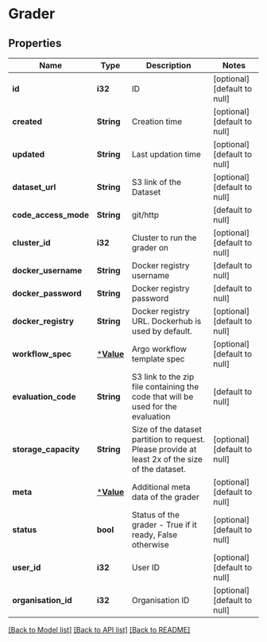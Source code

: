 # Grader

## Properties
Name | Type | Description | Notes
------------ | ------------- | ------------- | -------------
**id** | **i32** | ID | [optional] [default to null]
**created** | **String** | Creation time | [optional] [default to null]
**updated** | **String** | Last updation time | [optional] [default to null]
**dataset_url** | **String** | S3 link of the Dataset | [optional] [default to null]
**code_access_mode** | **String** | git/http | [default to null]
**cluster_id** | **i32** | Cluster to run the grader on | [optional] [default to null]
**docker_username** | **String** | Docker registry username | [default to null]
**docker_password** | **String** | Docker registry password | [default to null]
**docker_registry** | **String** | Docker registry URL. Dockerhub is used by default. | [optional] [default to null]
**workflow_spec** | [***Value**](Value.md) | Argo workflow template spec | [optional] [default to null]
**evaluation_code** | **String** | S3 link to the zip file containing the code that will be used for the evaluation | [default to null]
**storage_capacity** | **String** | Size of the dataset partition to request. Please provide at least 2x of the size of the dataset. | [optional] [default to null]
**meta** | [***Value**](Value.md) | Additional meta data of the grader | [optional] [default to null]
**status** | **bool** | Status of the grader - True if it ready, False otherwise | [optional] [default to null]
**user_id** | **i32** | User ID | [optional] [default to null]
**organisation_id** | **i32** | Organisation ID | [optional] [default to null]

[[Back to Model list]](../README.md#documentation-for-models) [[Back to API list]](../README.md#documentation-for-api-endpoints) [[Back to README]](../README.md)


